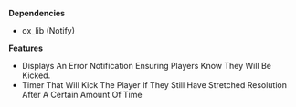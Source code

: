 **Dependencies**
- ox_lib (Notify)

**Features**
- Displays An Error Notification Ensuring Players Know They Will Be Kicked.
- Timer That Will Kick The Player If They Still Have Stretched Resolution After A Certain Amount Of Time
